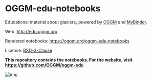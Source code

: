# OGGM-edu-notebooks

Educational material about glaciers, powered by [OGGM](https://oggm.org) and [MyBinder](https://mybinder.org/).

Web: http://edu.oggm.org

Rendered notebooks: https://oggm.org/oggm-edu-notebooks

License: [BSD-3-Clause](https://github.com/OGGM/oggm-edu-notebooks/blob/master/LICENSE.txt)

**This repository contains the notebooks. For the website, visit https://github.com/OGGM/oggm-edu**

![img](http://edu.oggm.org/en/latest/_images/oggm.gif)
